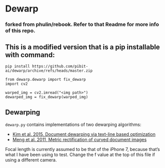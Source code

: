 # Dewarp
### forked from phulin/rebook. Refer to that Readme for more info of this repo.

## This is a modified version that is a pip installable with command:
```
pip install https://github.com/pibit-ai/dewarp/archive/refs/heads/master.zip
```
```
from dewarp.dewarp import fix_dewarp
import cv2

warped_img = cv2.imread("<img path>")
dewarped_img = fix_dewarp(warped_img)

```

## Dewarping

`dewarp.py` contains implementations of two dewarping algorithms:

* [Kim et al. 2015, Document dewarping via text-line based optimization](http://www.sciencedirect.com/science/article/pii/S003132031500165X)
* [Meng et al. 2011, Metric rectification of curved document images](http://ieeexplore.ieee.org/abstract/document/5975161/)

Focal length is currently assumed to be that of the iPhone 7, because that’s what I have been using to test. Change the f value at the top of this file if using a different camera.
